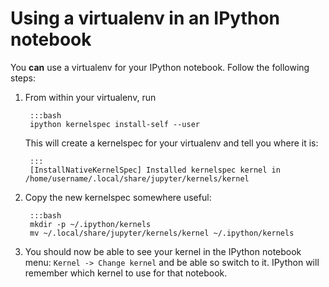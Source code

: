 
<!--
.. title: Using a virtualenv in an IPython notebook
.. slug: IPythonNotebookVirtualenvs
.. date: 2015-09-24 14:35:28 UTC+01:00
.. tags:
.. category:
.. link:
.. description:
.. type: text
-->

# Using a virtualenv in an IPython notebook

You **can** use a virtualenv for your IPython notebook. Follow the following steps:

1. From within your virtualenv, run

        :::bash
        ipython kernelspec install-self --user

    This will create a kernelspec for your virtualenv and tell you where it is:

        :::
        [InstallNativeKernelSpec] Installed kernelspec kernel in /home/username/.local/share/jupyter/kernels/kernel

2. Copy the new kernelspec somewhere useful:

        :::bash
        mkdir -p ~/.ipython/kernels
        mv ~/.local/share/jupyter/kernels/kernel ~/.ipython/kernels

3. You should now be able to see your kernel in the IPython notebook menu:
    `Kernel -> Change kernel` and be able so switch to it. IPython will remember
    which kernel to use for that notebook.


